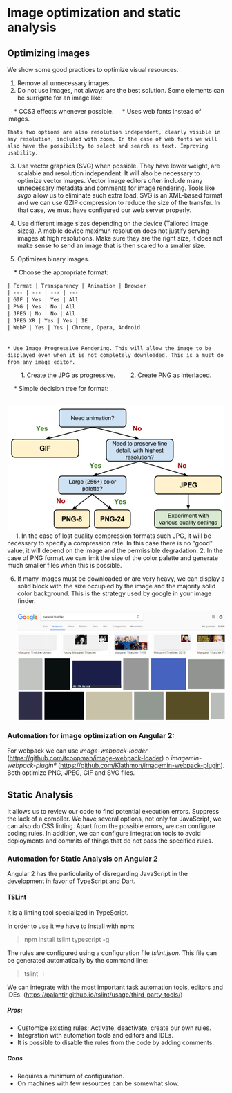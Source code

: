 # Image optimization and static analysis

## Optimizing images

We show some good practices to optimize visual resources.

1. Remove all unnecessary images.
2. Do not use images, not always are the best solution. Some elements can be surrigate for an image like:

    * CCS3 effects whenever possible.
    * Uses web fonts instead of images.

    Thats two options are also resolution independent, clearly visible in any resolution, included with zoom. In the case of web fonts we will also have the possibility to select and search as text. Improving usability.

3. Use vector graphics (SVG) when possible. They have lower weight, are scalable and resolution independent.
It will also be necessary to optimize vector images. Vector image editors often include many unnecessary metadata and comments for image rendering. Tools like *svgo* allow us to eliminate such extra load.
SVG is an XML-based format and we can use GZIP compression to reduce the size of the transfer. In that case, we must have configured our web server properly.

4. Use different image sizes depending on the device (Tailored image sizes). A mobile device maximun resolution does not justify serving images at high resolutions. Make sure they are the right size, it does not make sense to send an image that is then scaled to a smaller size.

5. Optimizes binary images.

    * Choose the appropriate format:


    | Format | Transparency | Animation | Browser
    | --- | --- | --- | ---
    | GIF | Yes | Yes | All
    | PNG | Yes | No | All
    | JPEG | No | No | All
    | JPEG XR | Yes | Yes | IE
    | WebP | Yes | Yes | Chrome, Opera, Android


    * Use Image Progressive Rendering. This will allow the image to be displayed even when it is not completely downloaded. This is a must do from any image editor.

        1. Create the JPG as progressive.
        2. Create PNG as interlaced.

    * Simple decision tree for format:

    ![alt text](./resources/format-tree.png "Graphic format decision tree")
    
    1. In the case of lost quality compression formats such JPG, it will be necessary to specify a compression rate. In this case there is no "good" value, it will depend on the image and the permissible degradation.
    2. In the case of PNG format we can limit the size of the color palette and generate much smaller files when this is possible.

6. If many images must be downloaded or are very heavy, we can display a solid block with the size occupied by the image and the majority solid color background. This is the strategy used by google in your image finder.

    ![alt text](./resources/google-search.jpg "Google example")

### Automation for image optimization on Angular 2:

For webpack we can use *image-webpack-loader* (https://github.com/tcoopman/image-webpack-loader) o *imagemin-webpack-pluginº* (https://github.com/Klathmon/imagemin-webpack-plugin). Both optimize PNG, JPEG, GIF and SVG files.

## Static Analysis

It allows us to review our code to find potential execution errors. Suppress the lack of a compiler. We have several options, not only for JavaScript, we can also do CSS linting. Apart from the possible errors, we can configure coding rules. In addition, we can configure integration tools to avoid deployments and commits of things that do not pass the specified rules.

### Automation for Static Analysis on Angular 2

Angular 2 has the particularity of disregarding JavaScript in the development in favor of TypeScript and Dart.

#### TSLint

It is a linting tool specialized in TypeScript.

In order to use it we have to install with npm:

> npm install tslint typescript -g

The rules are configured using a configuration file *tslint.json*. This file can be generated automatically by the command line:

> tslint -i

We can integrate with the most important task automation tools, editors and IDEs. (https://palantir.github.io/tslint/usage/third-party-tools/)

##### Pros:

* Customize existing rules; Activate, deactivate, create our own rules.
* Integration with automation tools and editors and IDEs.
* It is possible to disable the rules from the code by adding comments.

##### Cons

* Requires a minimum of configuration.
* On machines with few resources can be somewhat slow.